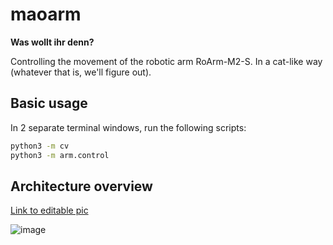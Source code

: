 # maoarm

**Was wollt ihr denn?**  
  
Controlling the movement of the robotic arm RoArm-M2-S. In a cat-like way (whatever that is, we'll figure out).

## Basic usage

In 2 separate terminal windows, run the following scripts:

```sh
python3 -m cv
python3 -m arm.control
```

## Architecture overview
[Link to editable pic](https://excalidraw.com/#json=0Wufp0QSug0tEdAoG5rJ6,25YX3eRPnbc38rixEDPLcQ)

![image](https://github.com/user-attachments/assets/ceab060d-1bd5-4293-92a9-ca9c5a550c49)

